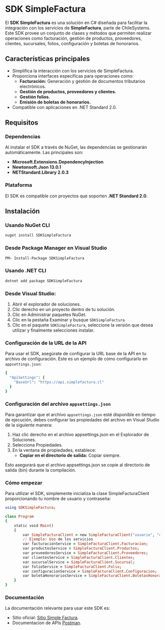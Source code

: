 # SDK SimpleFactura

El **SDK SimpleFactura** es una solución en C# diseñada para facilitar la integración con los servicios de **SimpleFactura**, parte de ChileSystems. Este SDK provee un conjunto de clases y métodos que permiten realizar operaciones como facturación, gestión de productos, proveedores, clientes, sucursales, folios, configuración y boletas de honorarios.

## Características principales

- Simplifica la interacción con los servicios de SimpleFactura.
- Proporciona interfaces específicas para operaciones como:
  - **Facturación:** Generación y gestión de documentos tributarios electrónicos.
  - **Gestión de productos, proveedores y clientes.**
  - **Gestión folios.**
  - **Emisión de boletas de honorarios.**
- Compatible con aplicaciones en .NET Standard 2.0.

## Requisitos

### Dependencias
Al instalar el SDK a través de NuGet, las dependencias se gestionarán automáticamente. Las principales son:

- **Microsoft.Extensions.DependencyInjection**
- **Newtonsoft.Json 13.0.1**
- **NETStandard.Library 2.0.3**

### Plataforma
El SDK es compatible con proyectos que soporten **.NET Standard 2.0**.

## Instalación

### Usando NuGet CLI

```bash
nuget install SDKSimpleFactura
```
### Desde Package Manager en Visual Studio

```bash
PM> Install-Package SDKSimpleFactura
```

### Usando .NET CLI
```bash
dotnet add package SDKSimpleFactura
```

### Desde Visual Studio:

1. Abrir el explorador de soluciones.
2. Clic derecho en un proyecto dentro de tu solución.
3. Clic en Administrar paquetes NuGet.
4. Clic en la pestaña Examinar y busque `SDKSimpleFactura`
5. Clic en el paquete `SDKSimpleFactura`, seleccione la versión que desea utilizar y finalmente selecciones instalar.


### Configuración de la URL de la API
Para usar el SDK, asegúrate de configurar la URL base de la API en tu archivo de configuración. Este es un ejemplo de cómo configurarlo en `appsettings.json`:
```ruby
{
  "ApiSettings": {
    "BaseUrl": "https://api.simplefactura.cl"
  }
}
```
### Configuración del archivo `appsettings.json`
Para garantizar que el archivo `appsettings.json` esté disponible en tiempo de ejecución, debes configurar las propiedades del archivo en Visual Studio de la siguiente manera:

1. Haz clic derecho en el archivo appsettings.json en el Explorador de Soluciones.
2. Selecciona Propiedades.
3. En la ventana de propiedades, establece:
   - **Copiar en el directorio de salida:** Copiar siempre.
  

Esto asegurará que el archivo appsettings.json se copie al directorio de salida (bin) durante la compilación.


### Cómo empezar
Para utilizar el SDK, simplemente inicializa la clase SimpleFacturaClient proporcionando tu nombre de usuario y contraseña:
```ruby
using SDKSimpleFactura;

class Program
{
    static void Main()
    {
        var SimpleFacturaClient = new SimpleFacturaClient("usuario", "contraseña");
        // Ejemplo: Uso de los servicios
        var facturacionService = SimpleFacturaClient.Facturacion;
        var productosService = SimpleFacturaClient.Productos;
        var proveedoresService = SimpleFacturaClient.Proveedores;
        var clientesService = SimpleFacturaClient.Clientes;
        var sucursalService = SimpleFacturaClient.Sucursal;
        var folioService = SimpleFacturaClient.Folio;
        var configuracionService = SimpleFacturaClient.Configuracion;
        var boletaHonorariosService = SimpleFacturaClient.BoletasHonorarios;
    }
}
```

### Documentación
La documentación relevante para usar este SDK es:

- Sitio oficial:
  [Sitio Simple Factura](https://www.simplefactura.cl/).
- Documentacion de APIs [Postman](https://documentacion.simplefactura.cl/).
